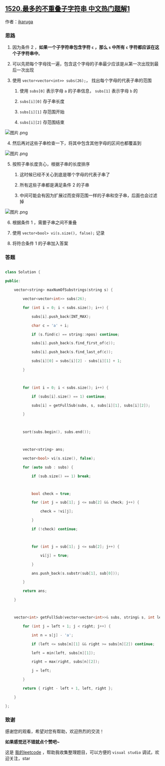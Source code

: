 ## [1520.最多的不重叠子字符串 中文热门题解1](https://leetcode.cn/problems/maximum-number-of-non-overlapping-substrings/solutions/100000/non-overlapping-substrings-by-ikaruga)

作者：[ikaruga](https://leetcode.cn/u/ikaruga)
### 思路
1. 因为条件 2 ，**如果一个子字符串包含字符 `c` ，那么 `s` 中所有 `c` 字符都应该在这个子字符串中**。

2. 可以先把每个字母找一遍，包含这个字母的子串最少应该是从第一次出现到最后一次出现

3. 使用 `vector<vector<int>> subs(26);`， 找出每个字母的代表子串的范围
    1. 使用 `subs[0]` 表示字母 `a` 的子串信息， `subs[1]` 表示字母 `b` 的
    2. `subs[i][0]` 存子串长度
    3. `subs[i][1]` 存范围开始
    4. `subs[i][2]` 存范围结束

![图片.png](https://pic.leetcode-cn.com/404b99b4a9488e0ec8a5abdc4e3cb97b11690a94c70247e0346fb791dff6a3b3-%E5%9B%BE%E7%89%87.png)

4. 然后再对这些子串检查一下，将其中包含其他字母的区间也都覆盖到

![图片.png](https://pic.leetcode-cn.com/5257293f4e199acef8cd08757752d0b38e56b222765ee117813b8be4182ed5cd-%E5%9B%BE%E7%89%87.png)

5. 按照子串长度贪心，根据子串的长度排序
    1. 这时候已经不关心到底是哪个字母的代表子串了
    2. 所有这些子串都是满足条件 2 的子串
    3. 中间可能会有因为扩展过而变得范围一样的子串和空子串，后面也会过滤掉

![图片.png](https://pic.leetcode-cn.com/ed0c76a5de4bbe622fca96c52f78ea64cf99aea279e75852b95197d9137c1e21-%E5%9B%BE%E7%89%87.png)

6. 根据条件 1 ，需要子串之间不重叠

7. 使用 `vector<bool> vi(s.size(), false);` 记录

8. 将符合条件 1 的子串加入答案


### 答题
```c++ []
class Solution {
public:
    vector<string> maxNumOfSubstrings(string s) {
        vector<vector<int>> subs(26);
        for (int i = 0; i < subs.size(); i++) {
            subs[i].push_back(INT_MAX);
            char c = 'a' + i;
            if (s.find(c) == string::npos) continue;
            subs[i].push_back(s.find_first_of(c));
            subs[i].push_back(s.find_last_of(c));
            subs[i][0] = subs[i][2] - subs[i][1] + 1;
        }
        
        for (int i = 0; i < subs.size(); i++) {
            if (subs[i].size() == 1) continue;
            subs[i] = getFullSub(subs, s, subs[i][1], subs[i][2]);
        }
        
        sort(subs.begin(), subs.end());

        vector<string> ans;
        vector<bool> vi(s.size(), false);
        for (auto sub : subs) {
            if (sub.size() == 1) break;

            bool check = true;
            for (int j = sub[1]; j <= sub[2] && check; j++) {
                check = !vi[j];
            }
            if (!check) continue;

            for (int j = sub[1]; j <= sub[2]; j++) {
                vi[j] = true;
            }
            ans.push_back(s.substr(sub[1], sub[0]));
        }
        return ans;
    }

    vector<int> getFullSub(vector<vector<int>>& subs, string& s, int left, int right) {
        for (int j = left + 1; j < right; j++) {
            int n = s[j] - 'a';
            if (left <= subs[n][1] && right >= subs[n][2]) continue;
            left = min(left, subs[n][1]);
            right = max(right, subs[n][2]);
            j = left;
        }
        return { right - left + 1, left, right };
    }
};
```



### 致谢

感谢您的观看，希望对您有帮助，欢迎热烈的交流！  

**如果感觉还不错就点个赞吧~**

这是 [我的leetcode](https://github.com/AhJo53589/leetcode-cn) ，帮助我收集整理题目，可以方便的 `visual studio` 调试，欢迎关注，star

